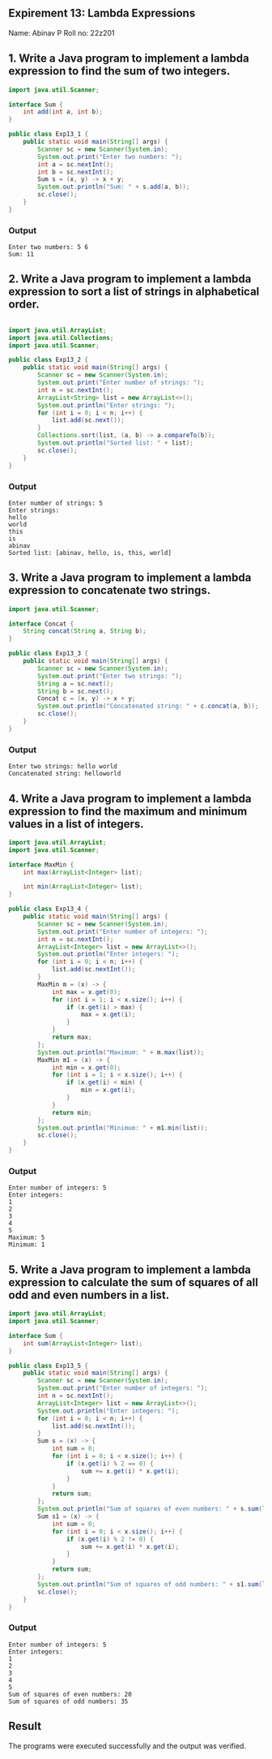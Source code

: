 ## Expirement 13: Lambda Expressions

Name: Abinav P
Roll no: 22z201

## 1. Write a Java program to implement a lambda expression to find the sum of two integers. 

```java
import java.util.Scanner;

interface Sum {
    int add(int a, int b);
}

public class Exp13_1 {
    public static void main(String[] args) {
        Scanner sc = new Scanner(System.in);
        System.out.print("Enter two numbers: ");
        int a = sc.nextInt();
        int b = sc.nextInt();
        Sum s = (x, y) -> x + y;
        System.out.println("Sum: " + s.add(a, b));
        sc.close();
    }
}
```

### Output

```shell
Enter two numbers: 5 6
Sum: 11
```

## 2. Write a Java program to implement a lambda expression to sort a list of strings in alphabetical order.

```java

import java.util.ArrayList;
import java.util.Collections;
import java.util.Scanner;

public class Exp13_2 {
    public static void main(String[] args) {
        Scanner sc = new Scanner(System.in);
        System.out.print("Enter number of strings: ");
        int n = sc.nextInt();
        ArrayList<String> list = new ArrayList<>();
        System.out.println("Enter strings: ");
        for (int i = 0; i < n; i++) {
            list.add(sc.next());
        }
        Collections.sort(list, (a, b) -> a.compareTo(b));
        System.out.println("Sorted list: " + list);
        sc.close();
    }
}
```

### Output

```shell
Enter number of strings: 5
Enter strings:
hello
world
this
is
abinav
Sorted list: [abinav, hello, is, this, world]
```

## 3. Write a Java program to implement a lambda expression to concatenate two strings.

```java
import java.util.Scanner;

interface Concat {
    String concat(String a, String b);
}

public class Exp13_3 {
    public static void main(String[] args) {
        Scanner sc = new Scanner(System.in);
        System.out.print("Enter two strings: ");
        String a = sc.next();
        String b = sc.next();
        Concat c = (x, y) -> x + y;
        System.out.println("Concatenated string: " + c.concat(a, b));
        sc.close();
    }
}
```

### Output

```shell
Enter two strings: hello world
Concatenated string: helloworld
```

## 4. Write a Java program to implement a lambda expression to find the maximum and minimum values in a list of integers.

```java
import java.util.ArrayList;
import java.util.Scanner;

interface MaxMin {
    int max(ArrayList<Integer> list);

    int min(ArrayList<Integer> list);
}

public class Exp13_4 {
    public static void main(String[] args) {
        Scanner sc = new Scanner(System.in);
        System.out.print("Enter number of integers: ");
        int n = sc.nextInt();
        ArrayList<Integer> list = new ArrayList<>();
        System.out.println("Enter integers: ");
        for (int i = 0; i < n; i++) {
            list.add(sc.nextInt());
        }
        MaxMin m = (x) -> {
            int max = x.get(0);
            for (int i = 1; i < x.size(); i++) {
                if (x.get(i) > max) {
                    max = x.get(i);
                }
            }
            return max;
        };
        System.out.println("Maximum: " + m.max(list));
        MaxMin m1 = (x) -> {
            int min = x.get(0);
            for (int i = 1; i < x.size(); i++) {
                if (x.get(i) < min) {
                    min = x.get(i);
                }
            }
            return min;
        };
        System.out.println("Minimum: " + m1.min(list));
        sc.close();
    }
}
```

### Output

```shell
Enter number of integers: 5
Enter integers:
1
2
3
4
5
Maximum: 5
Minimum: 1
```

##  5. Write a Java program to implement a lambda expression to calculate the sum of squares of all odd and even numbers in a list.

```java
import java.util.ArrayList;
import java.util.Scanner;

interface Sum {
    int sum(ArrayList<Integer> list);
}

public class Exp13_5 {
    public static void main(String[] args) {
        Scanner sc = new Scanner(System.in);
        System.out.print("Enter number of integers: ");
        int n = sc.nextInt();
        ArrayList<Integer> list = new ArrayList<>();
        System.out.println("Enter integers: ");
        for (int i = 0; i < n; i++) {
            list.add(sc.nextInt());
        }
        Sum s = (x) -> {
            int sum = 0;
            for (int i = 0; i < x.size(); i++) {
                if (x.get(i) % 2 == 0) {
                    sum += x.get(i) * x.get(i);
                }
            }
            return sum;
        };
        System.out.println("Sum of squares of even numbers: " + s.sum(list));
        Sum s1 = (x) -> {
            int sum = 0;
            for (int i = 0; i < x.size(); i++) {
                if (x.get(i) % 2 != 0) {
                    sum += x.get(i) * x.get(i);
                }
            }
            return sum;
        };
        System.out.println("Sum of squares of odd numbers: " + s1.sum(list));
        sc.close();
    }
}
```

### Output

```shell
Enter number of integers: 5
Enter integers:
1
2
3
4
5
Sum of squares of even numbers: 20
Sum of squares of odd numbers: 35
```

## Result

The programs were executed successfully and the output was verified.
